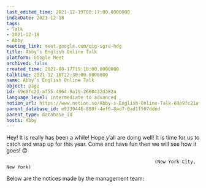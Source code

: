 ```yaml
---
last_edited_time: 2021-12-19T00:17:00.0000000
indexDate: 2021-12-18
tags:
- Talk
- 2021-12-18
- Abby
meeting_link: meet.google.com/qig-sgrd-hdg
title: Abby’s English Online Talk
platform: Google Meet
archived: false
created_time: 2021-08-17T19:10:00.0000000
talktime: 2021-12-18T22:30:00.0000000
name: Abby’s English Online Talk
object: page
id: 69e9fc21-af55-4964-9a19-2680432d382a
language_level: intermediate to advanced
notion_url: https://www.notion.so/Abby-s-English-Online-Talk-69e9fc21af5549649a192680432d382a
parent_database_id: e9339446-880f-4ef0-8ad7-8ad1f507dded
parent_type: database_id
hosts: Abby
---
```


Hey! It is really has been a while! Hope y’all are doing well! It is time for us to catch and wrap up for this year. Come and have fun then we will see how it goes! 😊



                                                          (New York City, New York)



Below are the notices made by the management team:


